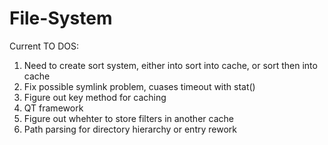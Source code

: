 # File-System
Current TO DOS:
1. Need to create sort system, either into sort into cache, or sort then into cache
2. Fix possible symlink problem, cuases timeout with stat()
3. Figure out key method for caching
4. QT framework
5. Figure out whehter to store filters in another cache
6. Path parsing for directory hierarchy or entry rework
